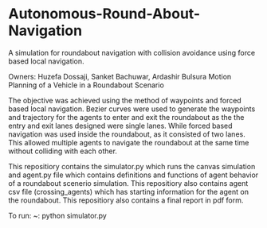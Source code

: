 # Autonomous-Round-About-Navigation
A simulation for roundabout navigation with collision avoidance using force based local navigation.

Owners: Huzefa Dossaji, Sanket Bachuwar, Ardashir Bulsura
Motion Planning of a Vehicle in a Roundabout Scenario

The objective was achieved using the method of waypoints and forced based local navigation. Bezier curves were used to generate the waypoints and trajectory for the agents to enter and exit the roundabout as the the entry and exit lanes designed were single lanes. While forced based navigation was used inside the roundabout, as it consisted of two lanes. This allowed multiple agents to navigate the roundabout at the same time without colliding with each other.

This repositiory contains the simulator.py which runs the canvas simulation and agent.py file which contains definitions and functions of agent behavior of a roundabout scenerio simulation. 
This repositiory also contains agent csv file (crossing_agents) which has starting information for the agent on the roundabout.
This repositiory also contains a final report in pdf form.


To run:      ~: python simulator.py

